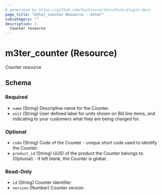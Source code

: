 ```yaml
---
# generated by https://github.com/hashicorp/terraform-plugin-docs
page_title: "m3ter_counter Resource - m3ter"
subcategory: ""
description: |-
  Counter resource
---
```


# m3ter_counter (Resource)

Counter resource



<!-- schema generated by tfplugindocs -->
## Schema

### Required

- `name` (String) Descriptive name for the Counter.
- `unit` (String) User defined label for units shown on Bill line items, and indicating to your customers what they are being charged for.

### Optional

- `code` (String) Code of the Counter - unique short code used to identify the Counter.
- `product_id` (String) UUID of the product the Counter belongs to. (Optional) - if left blank, the Counter is global.

### Read-Only

- `id` (String) Counter identifier
- `version` (Number) Counter version
